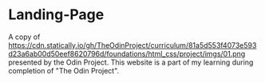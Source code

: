 # Landing-Page
A copy of https://cdn.statically.io/gh/TheOdinProject/curriculum/81a5d553f4073e593d23a6ab00d50eef8620796d/foundations/html_css/project/imgs/01.png presented by the Odin Project. This website is a part of my learning during completion of "The Odin Project".
